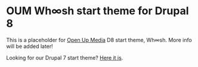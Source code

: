 # OUM Wh&infin;sh start theme for Drupal 8

This is a placeholder for [Open Up Media](http://www.openupmedia.be) D8 start theme, Wh&infin;sh.
More info will be added later!

Looking for our Drupal 7 start theme? [Here it is](https://github.com/tijsdeboeck/OUM_Breeze).

